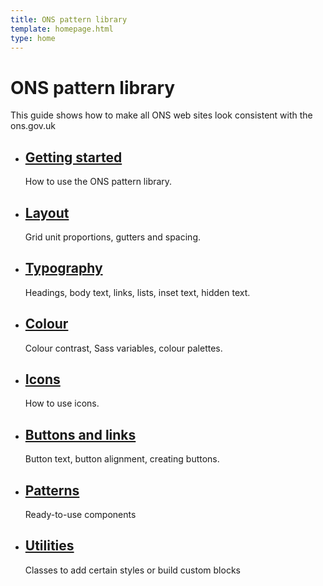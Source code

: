 ```yaml
---
title: ONS pattern library
template: homepage.html
type: home
---
```

<div class="page-intro background--astral padding-top-md--4 padding-bottom-md--3">
			<div class="pl-wrap__inner">
				<h1 class="page-intro__title page-intro__title--home-big">ONS pattern library</h1>
				<p class="page-intro__content width-lg--47">This guide shows how to make all ONS web sites look consistent with the ons.gov.uk</p>
			</div>
		</div>
        <div class="background--gallery">
            <div class="pl-wrap__inner margin-bottom--8">
                <nav>
                    <ul class="col-wrap padding-left-sm--0 ">
                        <li class="col col--md-22 col--lg-18 margin-right-md--1 margin-bottom-md--2 padding-left-md--1 padding-right-md--1 height-sm--20 height-md--20 height-lg--20 background--white js-hover-click">
                            <h2 class="margin-top-md--2">
                                <a href="gettingstarted">Getting started</a>
                            </h2>
                            <p class="margin-top-sm--0 margin-top-md--0 margin-bottom-sm--2 margin-bottom-md--0">How to use the ONS pattern library.</p>
                        </li>
                        <li class="col col--md-22 col--lg-18 margin-right-md--1 margin-bottom-md--2 padding-left-md--1 padding-right-md--1 height-sm--20 height-md--20 height-lg--20 background--white js-hover-click">
                            <h2 class="margin-top-md--2">
                                <a href="layout">Layout</a>
                            </h2>
                            <p class="margin-top-sm--0 margin-top-md--0 margin-bottom-sm--2 margin-bottom-md--0">Grid unit proportions, gutters and spacing.</p>
                        </li>
                        <li class="col col--md-22 col--lg-18 margin-right-md--1 margin-bottom-md--2 padding-left-md--1 padding-right-md--1 height-sm--20 height-md--20 height-lg--20 background--white js-hover-click">
                            <h2 class="margin-top-md--2">
                                <a href="typography">Typography</a>
                            </h2>
                            <p class="margin-top-sm--0 margin-top-md--0 margin-bottom-sm--2 margin-bottom-md--0">Headings, body text, links, lists, inset text, hidden text.</p>
                        </li>
                        <li class="col col--md-22 col--lg-18 margin-right-md--1 margin-bottom-md--2 padding-left-md--1 padding-right-md--1 height-sm--20 height-md--20 height-lg--20 background--white js-hover-click">
                            <h2 class="margin-top-md--2">
                                <a href="colour">Colour</a>
                            </h2>
                            <p class="margin-top-sm--0 margin-top-md--0 margin-bottom-sm--2 margin-bottom-md--0">Colour contrast, Sass variables, colour palettes.</p>
                        </li>
                        <li class="col col--md-22 col--lg-18 margin-right-md--1 margin-bottom-md--2 padding-left-md--1 padding-right-md--1 height-sm--20 height-md--20 height-lg--20 background--white js-hover-click">
                            <h2 class="margin-top-md--2">
                                <a href="icons">Icons</a>
                            </h2>
                            <p class="margin-top-sm--0 margin-top-md--0 margin-bottom-sm--2 margin-bottom-md--0">How to use icons.</p>
                        </li>
                        <li class="col col--md-22 col--lg-18 margin-right-md--1 margin-bottom-md--2 padding-left-md--1 padding-right-md--1 height-sm--20 height-md--20 height-lg--20 background--white js-hover-click">
                            <h2 class="margin-top-md--2">
                                <a href="buttons">Buttons and links</a>
                            </h2>
                            <p class="margin-top-sm--0 margin-top-md--0 margin-bottom-sm--2 margin-bottom-md--0">Button text, button alignment, creating buttons.</p>
                        </li>
                        <!-- <li class="col col--md-22 col--lg-18 margin-right-md--1 margin-bottom-md--2 padding-left-md--1 padding-right-md--1 height-sm--20 height-md--20 height-lg--20 background--white js-hover-click">
                            <h2 class="margin-top-md--2">
                                <a href="#">Tables and data</a>
                            </h2>
                            <p class="margin-top-sm--0 margin-top-md--0 margin-bottom-sm--2 margin-bottom-md--0">Description</p>
                        </li>
                        <li class="col col--md-22 col--lg-18 margin-right-md--1 margin-bottom-md--2 padding-left-md--1 padding-right-md--1 height-sm--20 height-md--20 height-lg--20 background--white js-hover-click">
                            <h2 class="margin-top-md--2">
                                <a href="#">Forms</a>
                            </h2>
                            <p class="margin-top-sm--0 margin-top-md--0 margin-bottom-sm--2 margin-bottom-md--0">Description</p>
                        </li> -->
                        <li class="col col--md-22 col--lg-18 margin-right-md--1 margin-bottom-md--2 padding-left-md--1 padding-right-md--1 height-sm--20 height-md--20 height-lg--20 background--white js-hover-click">
                            <h2 class="margin-top-md--2">
                                <a href="patterns">Patterns</a>
                            </h2>
                            <p class="margin-top-sm--0 margin-top-md--0 margin-bottom-sm--2 margin-bottom-md--0">Ready-to-use components</p>
                        </li>
                       <li class="col col--md-22 col--lg-18 margin-right-md--1 margin-bottom-md--2 padding-left-md--1 padding-right-md--1 height-sm--20 height-md--20 height-lg--20 background--white js-hover-click">
                            <h2 class="margin-top-md--2">
                                <a href="utilities">Utilities</a>
                            </h2>
                            <p class="margin-top-sm--0 margin-top-md--0 margin-bottom-sm--2 margin-bottom-md--0">Classes to add certain styles or build custom blocks</p>
                        </li>
                    </ul>
                </nav>
            </div>
        </div>
